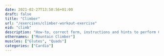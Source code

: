 ```yaml
---
date: 2021-02-27T13:50:56+01:00
draft: false
title: "Climber"
url: "/exercises/climber-workout-exercise"
eid: "climb"
description: "How-to, correct form, instructions and hints to perform Climber. Similar exercises and video demo"
othernames: ["Mountain Climber"]
muscles: ["Glutes", "Quads"]
categories: ["Cardio"]
---
```

